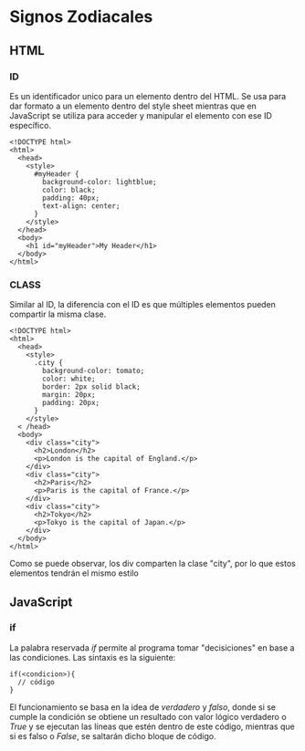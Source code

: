 # Signos Zodiacales

## HTML

### ID
Es un identificador unico para un elemento dentro del HTML. Se usa para dar formato a un elemento dentro del style sheet mientras que en JavaScript se utiliza para acceder y manipular el elemento con ese ID específico.

```
<!DOCTYPE html>
<html>
  <head>
    <style>
      #myHeader {
        background-color: lightblue;
        color: black;
        padding: 40px;
        text-align: center;
      }
    </style>
  </head>
  <body>
    <h1 id="myHeader">My Header</h1>
  </body>
</html>
```

### CLASS
Similar al ID, la diferencia con el ID es que múltiples elementos pueden compartir la misma clase.
```
<!DOCTYPE html>
<html>
  <head>
    <style>
      .city {
        background-color: tomato;
        color: white;
        border: 2px solid black;
        margin: 20px;
        padding: 20px;
      }
    </style>
  < /head>
  <body>
    <div class="city">
      <h2>London</h2>
      <p>London is the capital of England.</p>
    </div>
    <div class="city">
      <h2>Paris</h2>
      <p>Paris is the capital of France.</p>
    </div>
    <div class="city">
      <h2>Tokyo</h2>
      <p>Tokyo is the capital of Japan.</p>
    </div>
  </body>
</html>
```
Como se puede observar, los div comparten la clase "city", por lo que estos elementos tendrán el mismo estilo

## JavaScript

### if
La palabra reservada *if* permite al programa tomar "decisiciones" en base a las condiciones. Las sintaxis es la siguiente:
```
if(<condicion>){
  // código
}
```
El funcionamiento se basa en la idea de *verdadero* y *falso*, donde si se cumple la condición se obtiene un resultado con valor lógico verdadero o *True* y se ejecutan las líneas que estén dentro de este código, mientras que si es falso o *False*, se saltarán dicho bloque de código.

